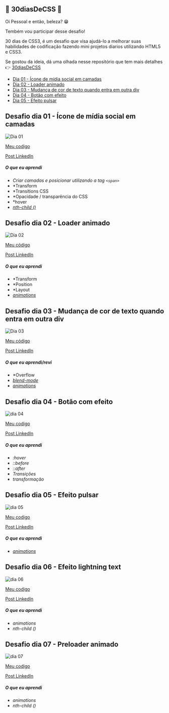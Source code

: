 ## 🚀 30diasDeCSS 🚀
 
 Oi Pessoal e então, beleza? 😁

 Tembém vou participar desse desafio!

 30 dias de CSS3, é um desafio que visa ajudá-lo a melhorar suas habilidades de codificação fazendo mini projetos diarios utilizando HTML5 e CSS3.

Se gostou da ideia, dá uma olhada nesse repositório que tem mais detalhes 👉 [30diasDeCSS](https://github.com/MilenaCarecho/30diasDeCSS/tree/master) 



* [Dia 01 - Ícone de mídia social em camadas](#id01)
* [Dia 02 - Loader animado](#id02)
* [Dia 03 - Mudança de cor de texto quando entra em outra div](#id03)
* [Dia 04 - Botão com efeito](#id04)
* [Dia 05 - Efeito pulsar](#id05)
<!-- * [Dia 06 - Efeito lightning text](#id06)
* [Dia 07 - Preloader animado](#id07)  
* [Dia 08 - Coração batendo](#id08)
* [Dia 09 - Pendulo de Newton](#id09)
* [Dia 10 - Animação texto alternando](#id10)
* [Dia 11 - Botão com efeito hover](#id11)
* [Dia 12 - Efeito de preenchimento ao passar o mouse](#id12)
* [Dia 13 - Loading com efeito](#id13)
* [Dia 14 - Fundo de texto animado](#id14)
* [Dia 15 - Texto flutuante](#id15)
* [Dia 16 - Botão com efeito](#id16)
* [Dia 17 - Loader animado](#id17)
* [Dia 18 - Texto esfumaçado](#id18)
* [Dia 19 - Efeitos de animação de fundo de partículas](#id19)
* [Dia 20 - Botão com efeito](#id20)
* [Dia 21 - Esferas quicando](#id21)
* [Dia 22 - Icones com efeito](#id22)
* [Dia 23 - Botão com efeito hover](#id23)
* [Dia 24 - Preloader animado](#id24)
* [Dia 25 - Checkbox animado](#id25)
* [Dia 26 - Loading com efeito](#id26)
* [Dia 27 - Efeito pulsar](#id27)
* [Dia 28 - Cor do background mudando](#id28)
* [Dia 29 - Menu responsivo com Media Queries](#id29)
* [Dia 30 - Fogos de artificio](#id30) -->



##  Desafio dia 01 - Ícone de mídia social em camadas <a name="id01"></a>
![Dia 01](./src/Desafios/assets/Dia1.gif)


[Meu codigo](https://github.com/hudney-fsbrito/30-dias-de-css/tree/master/src/Desafios/pages/Dia1)

[Post LinkedIn](https://www.linkedin.com/posts/hudneyfernandes-dev_30diasdecss-activity-7089433458166370304--Odz?utm_source=share&utm_medium=member_desktop) 


##### O que eu aprendi


* *Criar camadas e posicionar utilizando a tag `<span>`*
* *Transform
* *Transitions CSS
* *Opacidade / transparência do CSS
* *hover
* *[nth-child ()](https://www.w3schools.com/cssref/sel_nth-child.asp)*



##  Desafio dia 02 - Loader animado <a name="id02"></a>
![Dia 02](./src/Desafios/assets/Dia2.gif)


[Meu código](https://github.com/hudney-fsbrito/30-dias-de-css/tree/master/src/Desafios/pages/Dia2)

[Post LinkedIn](https://www.linkedin.com/feed/update/urn:li:activity:7089673452965535744/)

##### O que eu aprendi

* *Transform
* *Position
* *Layout
* *[animations](https://www.google.com/search?q=anima%C3%A7%C3%A3o+em+css&sxsrf=AB5stBgUY_Y2hWrbspmAvw_WHOc9VVBkNg%3A1690307265699&ei=wQrAZJGmKv7t1sQPoc6x4AU&oq=nima%C3%A7%C3%A3o+em+css&gs_lp=Egxnd3Mtd2l6LXNlcnAiEG5pbWHDp8OjbyBlbSBjc3MqAggAMgcQABgNGIAEMgYQABgWGB4yBhAAGBYYHjIGEAAYFhgeMgYQABgWGB4yBhAAGBYYHjIGEAAYFhgeMgYQABgWGB4yBhAAGBYYHjIGEAAYFhgeSKY_UABY2DJwAHgBkAEAmAGBAqABxhqqAQYwLjUuMTG4AQHIAQD4AQHCAgcQABiKBRhDwgIIEAAYgAQYsQPCAgsQLhiABBixAxiDAcICCBAuGIAEGLEDwgIFEAAYgATCAgsQLhiABBjHARivAcICBRAuGIAEwgIHEAAYgAQYCsICBhAAGAcYHsICCxAAGAcYHhjxBBgKwgIHEC4YgAQYCsICBxAjGLECGCfCAgoQABiABBixAxgKwgINEAAYgAQYsQMYgwEYCsICBxAjGLACGCfCAgcQLhgNGIAEwgIMEAAYDRiABBhGGP8BwgIGEAAYHhgNwgIIEAAYHhgNGA_CAggQABgIGB4YDeIDBBgAIEGIBgE&sclient=gws-wiz-serp)*



##  Desafio dia 03 - Mudança de cor de texto quando entra em outra div <a name="id03"></a>
![Dia 03](./src/Desafios/assets/Dia3.gif)


[Meu código](https://github.com/hudney-fsbrito/30-dias-de-css/tree/master/src/Desafios/pages/Dia3)

[Post LinkedIn](https://www.linkedin.com/feed/update/urn:li:activity:7090026339029688320/)

##### O que eu aprendi/revi


* *Overflow
* *[blend-mode](https://developer.mozilla.org/pt-BR/docs/Web/CSS/blend-mode)*
* *[animations](https://www.w3schools.com/css/css3_animations.asp)*



##  Desafio dia 04 - Botão com efeito <a name="id04"></a>
![dia 04](./src/Desafios/assets/Dia4.gif)

[Meu codigo](https://github.com/hudney-fsbrito/30-dias-de-css/tree/master/src/Desafios/pages/Dia4)

[Post LinkedIn](https://www.linkedin.com/feed/update/urn:li:share:7090367202268184576/)

##### O que eu aprendi

* *:hover* 
* *::before*
* *::after*
* *Transições*
* *transformação*



##  Desafio dia 05 - Efeito pulsar <a name="id05"></a>
![dia 05](./src/Desafios/assets/Dia5.gif)

[Meu codigo](https://github.com/hudney-fsbrito/30-dias-de-css/tree/master/src/Desafios/pages/Dia5)

[Post LinkedIn](https://www.linkedin.com/posts/hudneyfernandes-dev_30diasdecss-frontend-react-activity-7090715689300189184-kBEs?utm_source=share&utm_medium=member_desktop)

##### O que eu aprendi

* *[animations](https://developer.mozilla.org/pt-BR/docs/Web/CSS/animation)*



##  Desafio dia 06 - Efeito lightning text <a name="id06"></a>
![dia 06](./src/Desafios/assets/Dia6.gif)


[Meu codigo](https://github.com/hudney-fsbrito/30-dias-de-css/tree/master/src/Desafios/pages/Dia6)


[Post LinkedIn](https://www.linkedin.com/feed/update/urn:li:activity:7091090422042697728/)

##### O que eu aprendi

* *animations*
* *nth-child ()*



##  Desafio dia 07 - Preloader animado <a name="id07"></a>
![dia 07](./src/Desafios/assets/Dia7.gif)


[Meu codigo](https://github.com/hudney-fsbrito/30-dias-de-css/tree/master/src/Desafios/pages/Dia7)

[Post LinkedIn]()

##### O que eu aprendi

* *animations*
* *nth-child ()*

